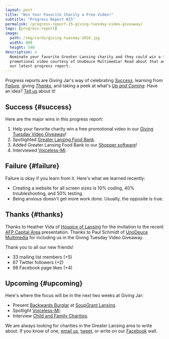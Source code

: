 ```yaml
---
layout: post
title: "Win Your Favorite Charity a Free Video!"
subtitle: "Progress Report #25"
permalink: /progress-report-25-giving-tuesday-video-giveaway/
tags: [progress-report]
image:
  path: /img/cards/giving-tuesday-2016.jpg
  width: 960
  height: 540
description: >
  Nominate your favorite Greater Lansing charity and they could win a free
  promotional video courtesy of UnoDeuce Multimedia! Read about that and more in
  our latest progress report.
---
```


Progress reports are Giving Jar's way of celebrating *[Success][1]*, learning from *[Failure][2]*, giving *[Thanks][3]*, and taking a peek at what's *[Up and Coming][4]*. Have an idea? [Tell us][5] about it!

## Success {#success}

Here are the major wins in this progress report:

1. Help your favorite charity win a free promotional video in our [Giving Tuesday Video Giveaway][11]!
2. Spotlighted [Greater Lansing Food Bank][9].
3. Added Greater Lansing Food Bank to our [Shopper software][8]!
4. Interviewed [Voiceless-MI][10].

## Failure {#failure}

Failure is okay if you learn from it. Here's what we learned recently:

* Creating a website for all screen sizes is 10% coding, 40% troubleshooting, and 50% testing.
* Being anxious doesn't get more work done. Usually, the opposite is true.

## Thanks {#thanks}

Thanks to Heather Vida of [Hospice of Lansing][13] for the invitation to the recent [AFP Capital Area][12] presentation. Thanks to Paul Schmidt of [UnoDeuce Multimedia][14] for including us in the Giving Tuesday Video Giveaway.

Thank you to all our new friends!

* 33 mailing list members (+5)
* 67 Twitter followers (+2)
* 98 Facebook page likes (+4)

## Upcoming {#upcoming}

Here's where the focus will be in the next two weeks at Giving Jar:

* Present [Backwards Burglar][15] at [SoupGrant Lansing][16].
* Spotlight [Voiceless-MI][10].
* Interview [Child and Family Charities][17].

We are always looking for charities in the Greater Lansing area to write about. If you know of one, [email us][5], [tweet][6], or write on our [Facebook][7] wall.



[1]: #success "Success Section"
[2]: #failure "Failure Section"
[3]: #thanks "Thanks Section"
[4]: #upcoming "Upcoming Section"
[5]: mailto:hello@givingjar.org "Email Giving Jar"
[6]: https://twitter.com/givingjar "Giving Jar on Twitter"
[7]: https://www.facebook.com/givingjarorg "Giving Jar on Facebook"
[8]: http://bit.ly/GivingJarShopper "Giving Jar Shopper for Chrome"
[9]: http://blog.givingjar.org/charity-spotlight-greater-lansing-food-bank/ "Greater Lansing Food Bank Spotlight"
[10]: http://www.voiceless-mi.org/ "Voiceless-MI Homepage"
[11]: https://givingjar.org/video-giveaway/ "Giving Tuesday Video Giveaway"
[12]: http://afplansingmi.afpnet.org/ "Association of Fundraising Professionals Capital Area Chapter"
[13]: http://blog.givingjar.org/charity-spotlight-hospice-of-lansing/ "Hospice of Lansing Spotlight on the Giving Jar Blog"
[14]: http://www.unodeuce.com/ "UnoDeuce Multimedia Homepage"
[15]: http://backwardsburglar.com/ "Backwards Burglar Homepage"
[16]: https://soupgrantlansing.com/ "SoupGrant Lansing Homepage"
[17]: http://www.childandfamily.org/ "Child and Family Charities Homepage"
